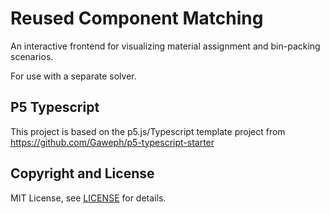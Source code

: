 
# Reused Component Matching

An interactive frontend for visualizing material assignment and bin-packing scenarios.

For use with a separate solver. 

## P5 Typescript
This project is based on the p5.js/Typescript template project from https://github.com/Gaweph/p5-typescript-starter

## Copyright and License

MIT License, see [LICENSE](https://github.com/Gaweph/p5-typescript-starter/blob/master/LICENSE) for details.
